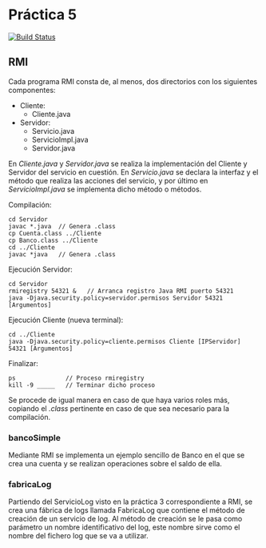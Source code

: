 # Práctica 5
[![Build Status](https://travis-ci.org/carrodher/SDSW.svg?branch=master)](https://travis-ci.org/carrodher/SDSW)

## RMI
Cada programa RMI consta de, al menos, dos directorios con los siguientes componentes:
- Cliente:
  - Cliente.java
- Servidor:
  - Servicio.java
  - ServicioImpl.java
  - Servidor.java

En _Cliente.java_ y _Servidor.java_ se realiza la implementación del Cliente y Servidor del servicio en cuestión. En _Servicio.java_ se declara la interfaz y el método que realiza las acciones del servicio, y por último en _ServicioImpl.java_ se implementa dicho método o métodos.

Compilación:
```
cd Servidor
javac *.java  // Genera .class
cp Cuenta.class ../Cliente
cp Banco.class ../Cliente
cd ../Cliente
javac *java   // Genera .class
```
Ejecución Servidor:
```
cd Servidor
rmiregistry 54321 &   // Arranca registro Java RMI puerto 54321
java -Djava.security.policy=servidor.permisos Servidor 54321 [Argumentos]
```
Ejecución Cliente (nueva terminal):
```
cd ../Cliente
java -Djava.security.policy=cliente.permisos Cliente [IPServidor] 54321 [Argumentos]
```
Finalizar:
```
ps              // Proceso rmiregistry
kill -9 _____   // Terminar dicho proceso
```

Se procede de igual manera en caso de que haya varios roles más, copiando el _.class_ pertinente en caso de que sea necesario para la compilación.

### bancoSimple
Mediante RMI se implementa un ejemplo sencillo de Banco en el que se crea una cuenta y se realizan operaciones sobre el saldo de ella.

### fabricaLog
Partiendo del ServicioLog visto en la práctica 3 correspondiente a RMI, se crea una fábrica de logs llamada FabricaLog que contiene el método de creación de un servicio de log.
Al método de creación se le pasa como parámetro un nombre identificativo del log, este nombre sirve como el nombre del fichero log que se va a utilizar.
